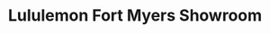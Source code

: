 ---
title: "Lululemon Fort Myers Showroom"
url: /fort-myers/lululemon-fort-myers-showroom/
shop: Allgemein
---